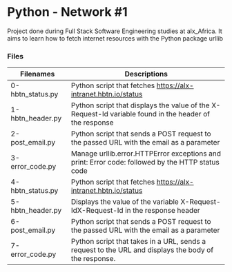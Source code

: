 # Python - Network #1

Project done during Full Stack Software Engineering studies at alx_Africa. It aims to learn how to fetch internet resources with the Python package urllib

### Files

| Filenames        | Descriptions                                                                                           |
| ---------------- | ------------------------------------------------------------------------------------------------------ |
| 0-hbtn_status.py | Python script that fetches https://alx-intranet.hbtn.io/status                                         |
| 1-hbtn_header.py | Python script that displays the value of the X-Request-Id variable found in the header of the response |
| 2-post_email.py  | Python script that sends a POST request to the passed URL with the email as a parameter                |
| 3-error_code.py  | Manage urllib.error.HTTPError exceptions and print: Error code: followed by the HTTP status code       |
| 4-hbtn_status.py | Python script that fetches https://alx-intranet.hbtn.io/status                                         |
| 5-hbtn_header.py | Displays the value of the variable X-Request-IdX-Request-Id in the response header                     |
| 6-post_email.py  | Python script that sends a POST request to the passed URL with the email as a parameter                |
| 7-error_code.py  | Python script that takes in a URL, sends a request to the URL and displays the body of the response.   |
